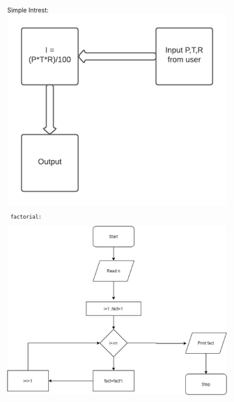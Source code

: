   
  Simple Intrest:
![alt text](https://github.com/99003512/SDLC_Calculator/blob/main/Architecture/Structural%20Diagrams/simple_intrestS.png)




     
     
     
     
     factorial:

![alt text](https://github.com/99003512/SDLC_Calculator/blob/main/Architecture/Structural%20Diagrams/thumbnail_Factorial%20flow%20chart.jpg)

                            
